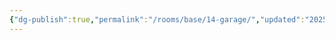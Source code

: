 ```yaml
---
{"dg-publish":true,"permalink":"/rooms/base/14-garage/","updated":"2025-04-12T16:06:51.402+01:00"}
---
```


